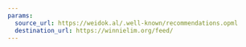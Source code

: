 ```yaml
---
params:
  source_url: https://weidok.al/.well-known/recommendations.opml
  destination_url: https://winnielim.org/feed/
---
```

